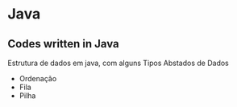 # Java

## Codes written in Java

Estrutura de dados em java, com alguns Tipos Abstados de Dados
- Ordenação
- Fila
- Pilha
